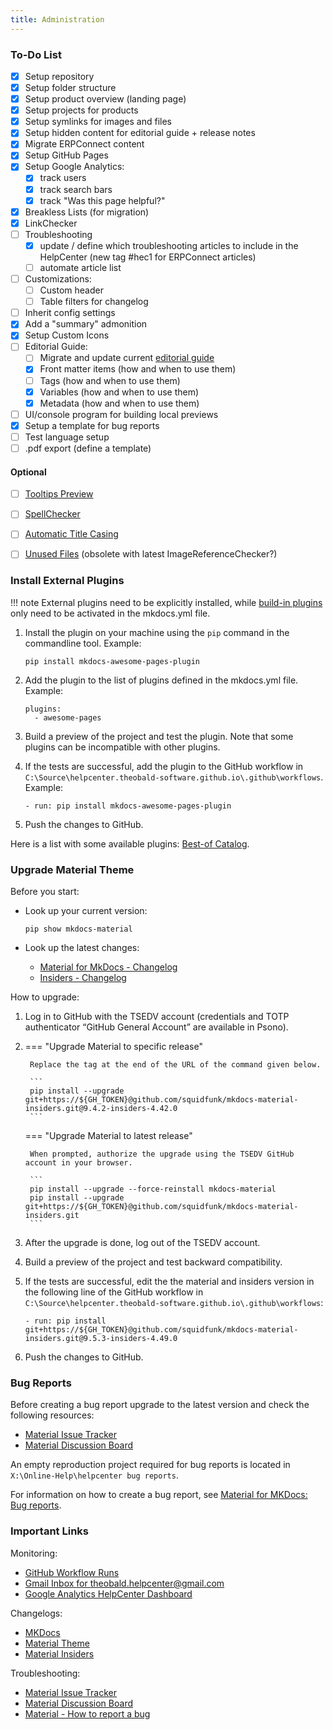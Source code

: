 ```yaml
---
title: Administration
---
```



### To-Do List

- [x] Setup repository
- [x] Setup folder structure 
- [x] Setup product overview (landing page)
- [x] Setup projects for products
- [x] Setup symlinks for images and files
- [x] Setup hidden content for editorial guide + release notes
- [x] Migrate ERPConnect content
- [x] Setup GitHub Pages
- [x] Setup Google Analytics:
	- [x] track users
	- [x] track search bars
	- [x] track "Was this page helpful?"
- [x] Breakless Lists (for migration)
- [x] LinkChecker
- [ ] Troubleshooting
	- [x] update / define which troubleshooting articles to include in the HelpCenter (new tag #hec1 for ERPConnect articles)
	- [ ] automate article list
- [ ] Customizations:
	- [ ] Custom header
	- [ ] Table filters for changelog
- [ ] Inherit config settings
- [x] Add a "summary" admonition
- [x] Setup Custom Icons
- [ ] Editorial Guide:
	- [ ] Migrate and update current [editorial guide](https://help.theobald-software.com/en/editorial-guide)
	- [x] Front matter items (how and when to use them)
	- [ ] Tags (how and when to use them)
	- [x] Variables (how and when to use them)
	- [x] Metadata (how and when to use them)
- [ ] UI/console program for building local previews
- [x] Setup a template for bug reports
- [ ] Test language setup
- [ ] .pdf export (define a template)

#### Optional

- [ ] [Tooltips Preview](https://github.com/zachhannum/mkdocs-tooltipster-links-plugin)
- [ ] [SpellChecker](https://github.com/pawamoy/mkdocs-spellcheck) 
- [ ] [Automatic Title Casing](https://github.com/mattchristopher314/mkdocs-title-casing-plugin)
- [ ] [Unused Files](https://github.com/wilhelmer/mkdocs-unused-files) (obsolete with latest ImageReferenceChecker?)


### Install External Plugins

!!! note
	External plugins need to be explicitly installed, while [build-in plugins](https://squidfunk.github.io/mkdocs-material/plugins/) only need to be activated in the mkdocs.yml file.

1. Install the plugin on your machine using the `pip` command in the commandline tool. Example:

	```
	pip install mkdocs-awesome-pages-plugin 
	```
	
2. Add the plugin to the list of plugins defined in the mkdocs.yml file. Example:

	```
	plugins:
	  - awesome-pages
	```
	
3. Build a preview of the project and test the plugin. 
Note that some plugins can be incompatible with other plugins.
4. If the tests are successful, add the plugin to the GitHub workflow in `C:\Source\helpcenter.theobald-software.github.io\.github\workflows`. Example:

	```
	- run: pip install mkdocs-awesome-pages-plugin 
	```
	
5. Push the changes to GitHub.

Here is a list with some available plugins: [Best-of Catalog](https://github.com/best-of-lists/best-of).

### Upgrade Material Theme

Before you start:

- Look up your current version: 
	
	```
	pip show mkdocs-material
	```
	
- Look up the latest changes:
	- [Material for MkDocs - Changelog](https://squidfunk.github.io/mkdocs-material/changelog/)<br>
	- [Insiders - Changelog](https://squidfunk.github.io/mkdocs-material/insiders/changelog/)

How to upgrade:

1. Log in to GitHub with the TSEDV account (credentials and TOTP authenticator “GitHub General Account” are available in Psono).
2. === "Upgrade Material to specific release"

		Replace the tag at the end of the URL of the command given below. 

		```
		pip install --upgrade git+https://${GH_TOKEN}@github.com/squidfunk/mkdocs-material-insiders.git@9.4.2-insiders-4.42.0
		```

	=== "Upgrade Material to latest release"

		When prompted, authorize the upgrade using the TSEDV GitHub account in your browser.
		
		```
		pip install --upgrade --force-reinstall mkdocs-material
		pip install --upgrade git+https://${GH_TOKEN}@github.com/squidfunk/mkdocs-material-insiders.git
		```

4. After the upgrade is done, log out of the TSEDV account.
5. Build a preview of the project and test backward compatibility.
6. If the tests are successful, edit the the material and insiders version in the following line of the GitHub workflow in `C:\Source\helpcenter.theobald-software.github.io\.github\workflows`:

	```
	- run: pip install git+https://${GH_TOKEN}@github.com/squidfunk/mkdocs-material-insiders.git@9.5.3-insiders-4.49.0
	```

7. Push the changes to GitHub.

### Bug Reports

Before creating a bug report upgrade to the latest version and check the following resources:

- [Material Issue Tracker](https://github.com/squidfunk/mkdocs-material/issues)
- [Material Discussion Board](https://github.com/squidfunk/mkdocs-material/discussions)

An empty reproduction project required for bug reports is located in `X:\Online-Help\helpcenter bug reports`.

For information on how to create a bug report, see [Material for MKDocs: Bug reports](https://squidfunk.github.io/mkdocs-material/contributing/reporting-a-bug/).


### Important Links

Monitoring:

- [GitHub Workflow Runs](https://github.com/theobald-software/helpcenter.theobald-software.github.io/actions/workflows/ci.yml)
- [Gmail Inbox for theobald.helpcenter@gmail.com](https://mail.google.com/mail/u/0/#inbox)
- [Google Analytics HelpCenter Dashboard](https://analytics.google.com/analytics/web)

Changelogs:

- [MKDocs](https://www.mkdocs.org/about/release-notes/)
- [Material Theme](https://squidfunk.github.io/mkdocs-material/changelog/)
- [Material Insiders](https://squidfunk.github.io/mkdocs-material/insiders/changelog/)

Troubleshooting:

- [Material Issue Tracker](https://github.com/squidfunk/mkdocs-material/issues)
- [Material Discussion Board](https://github.com/squidfunk/mkdocs-material/discussions)
- [Material - How to report a bug](https://squidfunk.github.io/mkdocs-material/contributing/reporting-a-bug/)
